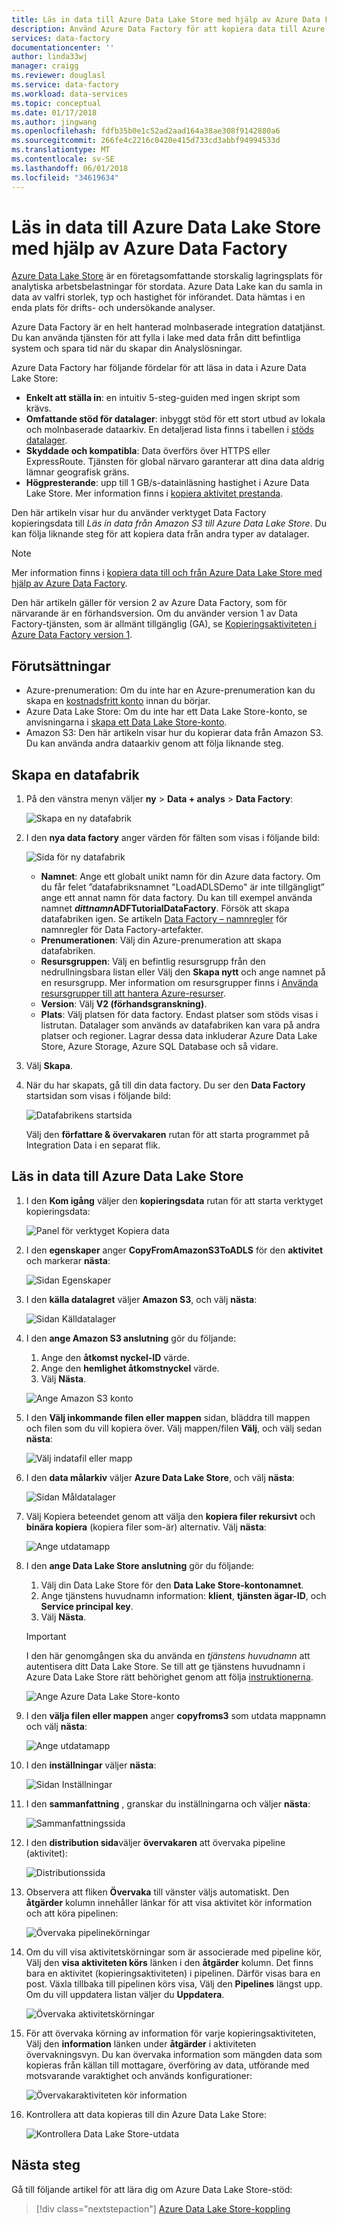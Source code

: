 ```yaml
---
title: Läs in data till Azure Data Lake Store med hjälp av Azure Data Factory | Microsoft Docs
description: Använd Azure Data Factory för att kopiera data till Azure Data Lake Store
services: data-factory
documentationcenter: ''
author: linda33wj
manager: craigg
ms.reviewer: douglasl
ms.service: data-factory
ms.workload: data-services
ms.topic: conceptual
ms.date: 01/17/2018
ms.author: jingwang
ms.openlocfilehash: fdfb35b0e1c52ad2aad164a38ae308f9142880a6
ms.sourcegitcommit: 266fe4c2216c0420e415d733cd3abbf94994533d
ms.translationtype: MT
ms.contentlocale: sv-SE
ms.lasthandoff: 06/01/2018
ms.locfileid: "34619634"
---
```

# <a name="load-data-into-azure-data-lake-store-by-using-azure-data-factory"></a>Läs in data till Azure Data Lake Store med hjälp av Azure Data Factory

[Azure Data Lake Store](../data-lake-store/data-lake-store-overview.md) är en företagsomfattande storskalig lagringsplats för analytiska arbetsbelastningar för stordata. Azure Data Lake kan du samla in data av valfri storlek, typ och hastighet för införandet. Data hämtas i en enda plats för drifts- och undersökande analyser.

Azure Data Factory är en helt hanterad molnbaserade integration datatjänst. Du kan använda tjänsten för att fylla i lake med data från ditt befintliga system och spara tid när du skapar din Analyslösningar.

Azure Data Factory har följande fördelar för att läsa in data i Azure Data Lake Store:

* **Enkelt att ställa in**: en intuitiv 5-steg-guiden med ingen skript som krävs.
* **Omfattande stöd för datalager**: inbyggt stöd för ett stort utbud av lokala och molnbaserade dataarkiv. En detaljerad lista finns i tabellen i [stöds datalager](copy-activity-overview.md#supported-data-stores-and-formats).
* **Skyddade och kompatibla**: Data överförs över HTTPS eller ExpressRoute. Tjänsten för global närvaro garanterar att dina data aldrig lämnar geografisk gräns.
* **Högpresterande**: upp till 1 GB/s-datainläsning hastighet i Azure Data Lake Store. Mer information finns i [kopiera aktivitet prestanda](copy-activity-performance.md).

Den här artikeln visar hur du använder verktyget Data Factory kopieringsdata till _Läs in data från Amazon S3 till Azure Data Lake Store_. Du kan följa liknande steg för att kopiera data från andra typer av datalager.

> [!NOTE]
> Mer information finns i [kopiera data till och från Azure Data Lake Store med hjälp av Azure Data Factory](connector-azure-data-lake-store.md).
>
> Den här artikeln gäller för version 2 av Azure Data Factory, som för närvarande är en förhandsversion. Om du använder version 1 av Data Factory-tjänsten, som är allmänt tillgänglig (GA), se [Kopieringsaktiviteten i Azure Data Factory version 1](v1/data-factory-data-movement-activities.md).

## <a name="prerequisites"></a>Förutsättningar

* Azure-prenumeration: Om du inte har en Azure-prenumeration kan du skapa en [kostnadsfritt konto](https://azure.microsoft.com/free/) innan du börjar.
* Azure Data Lake Store: Om du inte har ett Data Lake Store-konto, se anvisningarna i [skapa ett Data Lake Store-konto](../data-lake-store/data-lake-store-get-started-portal.md#create-an-azure-data-lake-store-account).
* Amazon S3: Den här artikeln visar hur du kopierar data från Amazon S3. Du kan använda andra dataarkiv genom att följa liknande steg.

## <a name="create-a-data-factory"></a>Skapa en datafabrik

1. På den vänstra menyn väljer **ny** > **Data + analys** > **Data Factory**:
   
   ![Skapa en ny datafabrik](./media/load-data-into-azure-data-lake-store/new-azure-data-factory-menu.png)
2. I den **nya data factory** anger värden för fälten som visas i följande bild: 
      
   ![Sida för ny datafabrik](./media/load-data-into-azure-data-lake-store//new-azure-data-factory.png)
 
    * **Namnet**: Ange ett globalt unikt namn för din Azure data factory. Om du får felet ”datafabriksnamnet \"LoadADLSDemo\" är inte tillgängligt” ange ett annat namn för data factory. Du kan till exempel använda namnet  _**dittnamn**_**ADFTutorialDataFactory**. Försök att skapa datafabriken igen. Se artikeln [Data Factory – namnregler](naming-rules.md) för namnregler för Data Factory-artefakter.
    * **Prenumerationen**: Välj din Azure-prenumeration att skapa datafabriken. 
    * **Resursgruppen**: Välj en befintlig resursgrupp från den nedrullningsbara listan eller Välj den **Skapa nytt** och ange namnet på en resursgrupp. Mer information om resursgrupper finns i [Använda resursgrupper till att hantera Azure-resurser](../azure-resource-manager/resource-group-overview.md).  
    * **Version**: Välj **V2 (förhandsgranskning)**.
    * **Plats**: Välj platsen för data factory. Endast platser som stöds visas i listrutan. Datalager som används av datafabriken kan vara på andra platser och regioner. Lagrar dessa data inkluderar Azure Data Lake Store, Azure Storage, Azure SQL Database och så vidare.

3. Välj **Skapa**.
4. När du har skapats, gå till din data factory. Du ser den **Data Factory** startsidan som visas i följande bild: 
   
   ![Datafabrikens startsida](./media/load-data-into-azure-data-lake-store/data-factory-home-page.png)

   Välj den **författare & övervakaren** rutan för att starta programmet på Integration Data i en separat flik.

## <a name="load-data-into-azure-data-lake-store"></a>Läs in data till Azure Data Lake Store

1. I den **Kom igång** väljer den **kopieringsdata** rutan för att starta verktyget kopieringsdata: 

   ![Panel för verktyget Kopiera data](./media/load-data-into-azure-data-lake-store/copy-data-tool-tile.png)
2. I den **egenskaper** anger **CopyFromAmazonS3ToADLS** för den **aktivitet** och markerar **nästa**:

    ![Sidan Egenskaper](./media/load-data-into-azure-data-lake-store/copy-data-tool-properties-page.png)
3. I den **källa datalagret** väljer **Amazon S3**, och välj **nästa**:

    ![Sidan Källdatalager](./media/load-data-into-azure-data-lake-store/source-data-store-page.png)
4. I den **ange Amazon S3 anslutning** gör du följande: 
   1. Ange den **åtkomst nyckel-ID** värde.
   2. Ange den **hemlighet åtkomstnyckel** värde.
   3. Välj **Nästa**.
   
   ![Ange Amazon S3 konto](./media/load-data-into-azure-data-lake-store/specify-amazon-s3-account.png)
5. I den **Välj inkommande filen eller mappen** sidan, bläddra till mappen och filen som du vill kopiera över. Välj mappen/filen **Välj**, och välj sedan **nästa**:

    ![Välj indatafil eller mapp](./media/load-data-into-azure-data-lake-store/choose-input-folder.png)

6. I den **data målarkiv** väljer **Azure Data Lake Store**, och välj **nästa**:

    ![Sidan Måldatalager](./media/load-data-into-azure-data-lake-store/destination-data-storage-page.png)

7. Välj Kopiera beteendet genom att välja den **kopiera filer rekursivt** och **binära kopiera** (kopiera filer som-är) alternativ. Välj **nästa**:

    ![Ange utdatamapp](./media/load-data-into-azure-data-lake-store/specify-binary-copy.png)

8. I den **ange Data Lake Store anslutning** gör du följande: 

   1. Välj din Data Lake Store för den **Data Lake Store-kontonamnet**.
   2. Ange tjänstens huvudnamn information: **klient**, **tjänsten ägar-ID**, och **Service principal key**.
   3. Välj **Nästa**.
   
   > [!IMPORTANT]
   > I den här genomgången ska du använda en _tjänstens huvudnamn_ att autentisera ditt Data Lake Store. Se till att ge tjänstens huvudnamn i Azure Data Lake Store rätt behörighet genom att följa [instruktionerna](connector-azure-data-lake-store.md#using-service-principal-authentication).
   
   ![Ange Azure Data Lake Store-konto](./media/load-data-into-azure-data-lake-store/specify-adls.png)
9. I den **välja filen eller mappen** anger **copyfroms3** som utdata mappnamn och välj **nästa**: 

    ![Ange utdatamapp](./media/load-data-into-azure-data-lake-store/specify-adls-path.png)

10. I den **inställningar** väljer **nästa**:

    ![Sidan Inställningar](./media/load-data-into-azure-data-lake-store/copy-settings.png)
11. I den **sammanfattning** , granskar du inställningarna och väljer **nästa**:

    ![Sammanfattningssida](./media/load-data-into-azure-data-lake-store/copy-summary.png)
12. I den **distribution sida**väljer **övervakaren** att övervaka pipeline (aktivitet):

    ![Distributionssida](./media/load-data-into-azure-data-lake-store/deployment-page.png)
13. Observera att fliken **Övervaka** till vänster väljs automatiskt. Den **åtgärder** kolumn innehåller länkar för att visa aktivitet kör information och att köra pipelinen:

    ![Övervaka pipelinekörningar](./media/load-data-into-azure-data-lake-store/monitor-pipeline-runs.png)
14. Om du vill visa aktivitetskörningar som är associerade med pipeline kör, Välj den **visa aktiviteten körs** länken i den **åtgärder** kolumn. Det finns bara en aktivitet (kopieringsaktiviteten) i pipelinen. Därför visas bara en post. Växla tillbaka till pipelinen körs visa, Välj den **Pipelines** längst upp. Om du vill uppdatera listan väljer du **Uppdatera**. 

    ![Övervaka aktivitetskörningar](./media/load-data-into-azure-data-lake-store/monitor-activity-runs.png)

15. För att övervaka körning av information för varje kopieringsaktiviteten, Välj den **information** länken under **åtgärder** i aktiviteten övervakningsvyn. Du kan övervaka information som mängden data som kopieras från källan till mottagare, överföring av data, utförande med motsvarande varaktighet och används konfigurationer:

    ![Övervakaraktiviteten kör information](./media/load-data-into-azure-data-lake-store/monitor-activity-run-details.png)

16. Kontrollera att data kopieras till din Azure Data Lake Store: 

    ![Kontrollera Data Lake Store-utdata](./media/load-data-into-azure-data-lake-store/adls-copy-result.png)

## <a name="next-steps"></a>Nästa steg

Gå till följande artikel för att lära dig om Azure Data Lake Store-stöd: 

> [!div class="nextstepaction"]
>[Azure Data Lake Store-koppling](connector-azure-data-lake-store.md)
